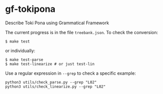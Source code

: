 # gf-tokipona
Describe Toki Pona using Grammatical Framework

The current progress is in the file `treebank.json`. To check the conversion:

```
$ make test
```

or individually:

```
$ make test-parse
$ make test-linearize # or just test-lin
```

Use a regular expression in `--grep` to check a specific example:

```
python3 utils/check_parse.py --grep "L02"
python3 utils/check_linearize.py --grep "L02"
```
